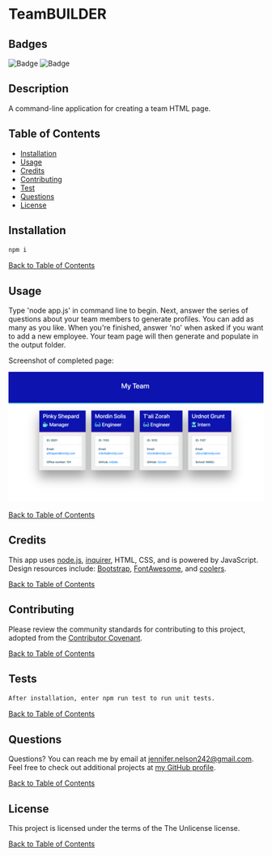 # TeamBUILDER

## Badges

![Badge](https://img.shields.io/badge/license-The%20Unlicense-green.svg) ![Badge](https://img.shields.io/badge/powered%20by-JavaScript-informational.svg)

## Description

A command-line application for creating a team HTML page.

## Table of Contents

- [Installation](#Installation)
- [Usage](#Usage)
- [Credits](#Credits)
- [Contributing](#Contributing)
- [Test](#Tests)
- [Questions](#Questions)
- [License](#License)

## Installation

```bash
npm i
```

[Back to Table of Contents](#table-of-contents)

## Usage

Type 'node app.js' in command line to begin. Next, answer the series of questions about your team members to generate profiles. You can add as many as you like. When you're finished, answer 'no' when asked if you want to add a new employee. Your team page will then generate and populate in the output folder.

Screenshot of completed page:

![myTeam.html page](./assets/images/myteam.png)

[Back to Table of Contents](#table-of-contents)

## Credits

This app uses [node.js](https://nodejs.org/en/), [inquirer](https://www.npmjs.com/package/inquirer), HTML, CSS, and is powered by JavaScript. Design resources include: [Bootstrap](https://getbootstrap.com/), [FontAwesome](https://fontawesome.com/), and [coolers](https://coolors.co/).

[Back to Table of Contents](#table-of-contents)

## Contributing

Please review the community standards for contributing to this project, adopted from the [Contributor Covenant](https://www.contributor-covenant.org/).

[Back to Table of Contents](#table-of-contents)

## Tests

```bash
After installation, enter npm run test to run unit tests.
```

[Back to Table of Contents](#table-of-contents)

## Questions

Questions? You can reach me by email at jennifer.nelson242@gmail.com. Feel free to check out additional projects at [my GitHub profile](https://github.com/jnel-221).

[Back to Table of Contents](#table-of-contents)

## License

This project is licensed under the terms of the The Unlicense license.

[Back to Table of Contents](#table-of-contents)
